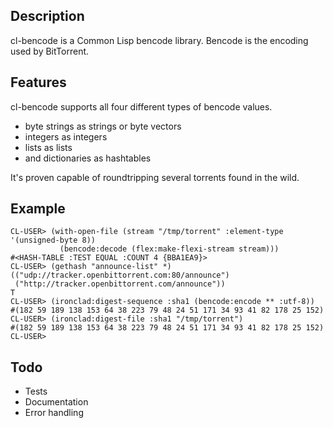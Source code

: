 Description
-----------

cl-bencode is a Common Lisp bencode library. Bencode is the encoding
used by BitTorrent.

Features
--------

cl-bencode supports all four different types of bencode values.

* byte strings as strings or byte vectors
* integers as integers
* lists as lists
* and dictionaries as hashtables

It's proven capable of roundtripping several torrents found in the
wild.

Example
-------

    CL-USER> (with-open-file (stream "/tmp/torrent" :element-type '(unsigned-byte 8))
               (bencode:decode (flex:make-flexi-stream stream)))
    #<HASH-TABLE :TEST EQUAL :COUNT 4 {BBA1EA9}>
    CL-USER> (gethash "announce-list" *)
    (("udp://tracker.openbittorrent.com:80/announce")
     ("http://tracker.openbittorrent.com/announce"))
    T
    CL-USER> (ironclad:digest-sequence :sha1 (bencode:encode ** :utf-8))
    #(182 59 189 138 153 64 38 223 79 48 24 51 171 34 93 41 82 178 25 152)
    CL-USER> (ironclad:digest-file :sha1 "/tmp/torrent")
    #(182 59 189 138 153 64 38 223 79 48 24 51 171 34 93 41 82 178 25 152)
    CL-USER> 

Todo
----

* Tests
* Documentation
* Error handling

